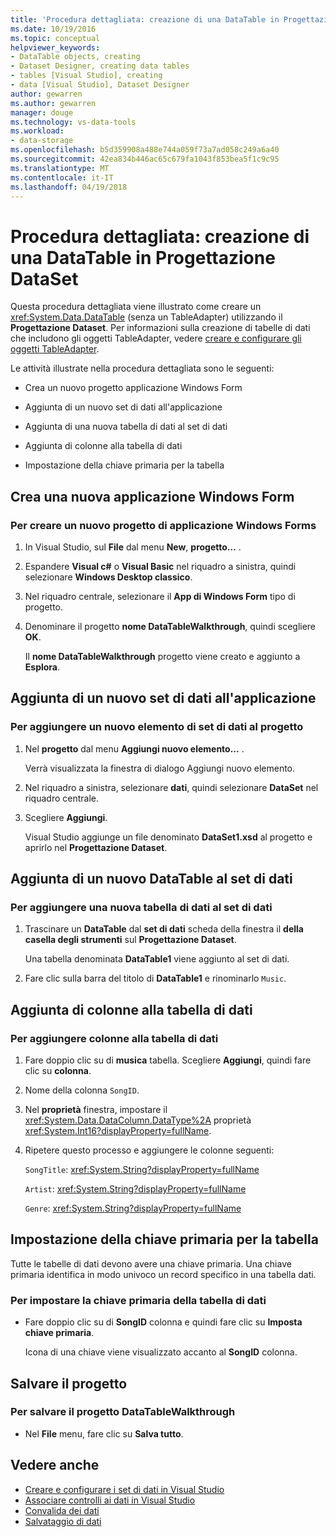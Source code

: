 ```yaml
---
title: 'Procedura dettagliata: creazione di una DataTable in Progettazione DataSet'
ms.date: 10/19/2016
ms.topic: conceptual
helpviewer_keywords:
- DataTable objects, creating
- Dataset Designer, creating data tables
- tables [Visual Studio], creating
- data [Visual Studio], Dataset Designer
author: gewarren
ms.author: gewarren
manager: douge
ms.technology: vs-data-tools
ms.workload:
- data-storage
ms.openlocfilehash: b5d359908a488e744a059f73a7ad058c249a6a40
ms.sourcegitcommit: 42ea834b446ac65c679fa1043f853bea5f1c9c95
ms.translationtype: MT
ms.contentlocale: it-IT
ms.lasthandoff: 04/19/2018
---
```

# <a name="walkthrough-creating-a-datatable-in-the-dataset-designer"></a>Procedura dettagliata: creazione di una DataTable in Progettazione DataSet

Questa procedura dettagliata viene illustrato come creare un <xref:System.Data.DataTable> (senza un TableAdapter) utilizzando il **Progettazione Dataset**. Per informazioni sulla creazione di tabelle di dati che includono gli oggetti TableAdapter, vedere [creare e configurare gli oggetti TableAdapter](../data-tools/create-and-configure-tableadapters.md).

Le attività illustrate nella procedura dettagliata sono le seguenti:

-   Crea un nuovo progetto applicazione Windows Form

-   Aggiunta di un nuovo set di dati all'applicazione

-   Aggiunta di una nuova tabella di dati al set di dati

-   Aggiunta di colonne alla tabella di dati

-   Impostazione della chiave primaria per la tabella

## <a name="creating-a-new-windows-forms-application"></a>Crea una nuova applicazione Windows Form

### <a name="to-create-a-new-windows-forms-application-project"></a>Per creare un nuovo progetto di applicazione Windows Forms

1. In Visual Studio, sul **File** dal menu **New**, **progetto...** .

2. Espandere **Visual c#** o **Visual Basic** nel riquadro a sinistra, quindi selezionare **Windows Desktop classico**.

3. Nel riquadro centrale, selezionare il **App di Windows Form** tipo di progetto.

4. Denominare il progetto **nome DataTableWalkthrough**, quindi scegliere **OK**.

     Il **nome DataTableWalkthrough** progetto viene creato e aggiunto a **Esplora**.

## <a name="adding-a-new-dataset-to-the-application"></a>Aggiunta di un nuovo set di dati all'applicazione

### <a name="to-add-a-new-dataset-item-to-the-project"></a>Per aggiungere un nuovo elemento di set di dati al progetto

1.  Nel **progetto** dal menu **Aggiungi nuovo elemento...** .

     Verrà visualizzata la finestra di dialogo Aggiungi nuovo elemento.

2.  Nel riquadro a sinistra, selezionare **dati**, quindi selezionare **DataSet** nel riquadro centrale.

3.  Scegliere **Aggiungi**.

     Visual Studio aggiunge un file denominato **DataSet1.xsd** al progetto e aprirlo nel **Progettazione Dataset**.

## <a name="adding-a-new-datatable-to-the-dataset"></a>Aggiunta di un nuovo DataTable al set di dati

### <a name="to-add-a-new-data-table-to-the-dataset"></a>Per aggiungere una nuova tabella di dati al set di dati

1.  Trascinare un **DataTable** dal **set di dati** scheda della finestra il **della casella degli strumenti** sul **Progettazione Dataset**.

     Una tabella denominata **DataTable1** viene aggiunto al set di dati.

2.  Fare clic sulla barra del titolo di **DataTable1** e rinominarlo `Music`.

## <a name="adding-columns-to-the-datatable"></a>Aggiunta di colonne alla tabella di dati

### <a name="to-add-columns-to-the-datatable"></a>Per aggiungere colonne alla tabella di dati

1.  Fare doppio clic su di **musica** tabella. Scegliere **Aggiungi**, quindi fare clic su **colonna**.

2.  Nome della colonna `SongID`.

3.  Nel **proprietà** finestra, impostare il <xref:System.Data.DataColumn.DataType%2A> proprietà <xref:System.Int16?displayProperty=fullName>.

4.  Ripetere questo processo e aggiungere le colonne seguenti:

     `SongTitle`: <xref:System.String?displayProperty=fullName>

     `Artist`: <xref:System.String?displayProperty=fullName>

     `Genre`: <xref:System.String?displayProperty=fullName>

## <a name="setting-the-primary-key-for-the-table"></a>Impostazione della chiave primaria per la tabella

Tutte le tabelle di dati devono avere una chiave primaria. Una chiave primaria identifica in modo univoco un record specifico in una tabella dati.

### <a name="to-set-the-primary-key-of-the-data-table"></a>Per impostare la chiave primaria della tabella di dati

-   Fare doppio clic su di **SongID** colonna e quindi fare clic su **Imposta chiave primaria**.

     Icona di una chiave viene visualizzato accanto al **SongID** colonna.

## <a name="saving-your-project"></a>Salvare il progetto

### <a name="to-save-the-datatablewalkthrough-project"></a>Per salvare il progetto DataTableWalkthrough

-   Nel **File** menu, fare clic su **Salva tutto**.

## <a name="see-also"></a>Vedere anche

- [Creare e configurare i set di dati in Visual Studio](../data-tools/create-and-configure-datasets-in-visual-studio.md)
- [Associare controlli ai dati in Visual Studio](../data-tools/bind-controls-to-data-in-visual-studio.md)
- [Convalida dei dati](../data-tools/validate-data-in-datasets.md)
- [Salvataggio di dati](../data-tools/saving-data.md)